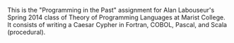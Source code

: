 This is the "Programming in the Past" assignment for Alan Labouseur's Spring 2014 class of Theory of Programming Languages at Marist College. It consists of writing a Caesar Cypher in Fortran, COBOL, Pascal, and Scala (procedural).
